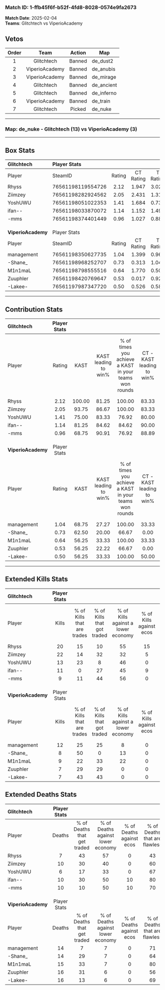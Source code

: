 ### Match ID: 1-ffb45f6f-b52f-4fd8-8028-0574e9fa2673  
**Match Date**: 2025-02-04  
**Teams**: Glitchtech vs ViperioAcademy  

## Vetos  

| Order | Team | Action | Map |
| :---: | :--: | :----: | --- |
| 1 | Glitchtech | Banned | de_dust2 |
| 2 | ViperioAcademy | Banned | de_anubis |
| 3 | ViperioAcademy | Banned | de_mirage |
| 4 | Glitchtech | Banned | de_ancient |
| 5 | Glitchtech | Banned | de_inferno |
| 6 | ViperioAcademy | Banned | de_train |
| 7 | Glitchtech | Picked | de_nuke |

---  

### **Map**: de_nuke - Glitchtech (13) vs ViperioAcademy (3)  
---  

## Box Stats  

| **Glitchtech**     | Player Stats      |        |           |          |        |       |       |         |        |      |     |
| :- | :- | :-: | :-: | :-: | :-: | :-: | :-: | :-: | :-: | :-: | :-: |
| Player             | SteamID           | Rating | CT Rating | T Rating |  KAST  |  ADR  | Kills | Assists | Deaths | K/D  | HS% |
| Rhyss              | 76561198119554726 |  2.12  |   1.947   |  3.028   | 100.00 | 135.9 |  20   |    7    |   7    | 2.86 | 40  |
| Ziimzey            | 76561198282924562 |  2.05  |   2.431   |  1.312   | 93.75  | 131.8 |  22   |    4    |   10   | 2.20 | 54  |
| YoshUWU            | 76561198051022353 |  1.41  |   1.684   |  0.739   | 75.00  | 83.0  |  13   |    5    |   6    | 2.17 | 23  |
| ifan--             | 76561198033870072 |  1.14  |   1.152   |  1.490   | 81.25  | 67.0  |  11   |    1    |   10   | 1.10 | 45  |
| -mms               | 76561198374401449 |  0.96  |   1.027   |  0.880   | 68.75  | 65.6  |   9   |    5    |   10   | 0.90 | 44  |
|                    |                   |        |           |          |        |       |       |         |        |      |     |
|                    |                   |        |           |          |        |       |       |         |        |      |     |
|                    |                   |        |           |          |        |       |       |         |        |      |     |
| **ViperioAcademy** | Player Stats      |        |           |          |        |       |       |         |        |      |     |
| Player             | SteamID           | Rating | CT Rating | T Rating |  KAST  |  ADR  | Kills | Assists | Deaths | K/D  | HS% |
| management         | 76561198350627735 |  1.04  |   1.399   |  0.963   | 68.75  | 87.8  |  12   |    2    |   14   | 0.86 | 75  |
| -Shane_            | 76561198968252707 |  0.73  |   0.313   |  1.043   | 62.50  | 66.3  |   8   |    5    |   14   | 0.57 | 75  |
| M1n1maL            | 76561198798555516 |  0.64  |   1.770   |  0.501   | 56.25  | 55.4  |   9   |    1    |   15   | 0.60 | 44  |
| Zuuphler           | 76561198420769647 |  0.53  |   0.017   |  0.924   | 56.25  | 59.3  |   7   |    3    |   16   | 0.44 | 57  |
| -Lakee-            | 76561197987347720 |  0.50  |   0.526   |  0.584   | 56.25  | 46.7  |   7   |    5    |   16   | 0.44 | 14  |
---  

## Contribution Stats  

| **Glitchtech**     | Player Stats |        |                      |                                                        |                           |                                                             |                          |                                                            |
| :- | :-: | :-: | :-: | :-: | :-: | :-: | :-: | :-: |
| Player             |    Rating    |  KAST  | KAST leading to win% | % of times you achieve a KAST in your teams won rounds | CT - KAST leading to win% | CT - % of times you achieve a KAST in your teams won rounds | T - KAST leading to win% | T - % of times you achieve a KAST in your teams won rounds |
| Rhyss              |     2.12     | 100.00 |        81.25         |                         100.00                         |           83.33           |                           100.00                            |          75.00           |                           100.00                           |
| Ziimzey            |     2.05     | 93.75  |        86.67         |                         100.00                         |           83.33           |                           100.00                            |          100.00          |                           100.00                           |
| YoshUWU            |     1.41     | 75.00  |        83.33         |                         76.92                          |           80.00           |                            80.00                            |          100.00          |                           66.67                            |
| ifan--             |     1.14     | 81.25  |        84.62         |                         84.62                          |           90.00           |                            90.00                            |          66.67           |                           66.67                            |
| -mms               |     0.96     | 68.75  |        90.91         |                         76.92                          |           88.89           |                            80.00                            |          100.00          |                           66.67                            |
|                    |              |        |                      |                                                        |                           |                                                             |                          |                                                            |
|                    |              |        |                      |                                                        |                           |                                                             |                          |                                                            |
|                    |              |        |                      |                                                        |                           |                                                             |                          |                                                            |
| **ViperioAcademy** | Player Stats |        |                      |                                                        |                           |                                                             |                          |                                                            |
| Player             |    Rating    |  KAST  | KAST leading to win% | % of times you achieve a KAST in your teams won rounds | CT - KAST leading to win% | CT - % of times you achieve a KAST in your teams won rounds | T - KAST leading to win% | T - % of times you achieve a KAST in your teams won rounds |
| management         |     1.04     | 68.75  |        27.27         |                         100.00                         |           33.33           |                           100.00                            |          25.00           |                           100.00                           |
| -Shane_            |     0.73     | 62.50  |        20.00         |                         66.67                          |           0.00            |                            0.00                             |          25.00           |                           100.00                           |
| M1n1maL            |     0.64     | 56.25  |        33.33         |                         100.00                         |           33.33           |                           100.00                            |          33.33           |                           100.00                           |
| Zuuphler           |     0.53     | 56.25  |        22.22         |                         66.67                          |           0.00            |                            0.00                             |          25.00           |                           100.00                           |
| -Lakee-            |     0.50     | 56.25  |        33.33         |                         100.00                         |           50.00           |                           100.00                            |          28.57           |                           100.00                           |
---  

## Extended Kills Stats  

| **Glitchtech**     | Player Stats |                            |                            |                                    |                         |                              |                                 |                                       |                    |           |
| :- | :-: | :-: | :-: | :-: | :-: | :-: | :-: | :-: | :-: | :-: |
| Player             |    Kills     | % of Kills that are trades | % of Kills that got traded | % of Kills against a lower economy | % of Kills against ecos | % of Kills that are flawless | % of Kills that are close duels | % of Kills that are assisted by flash | Pistol Round Kills | AWP Kills |
| Rhyss              |      20      |             15             |             10             |                 55                 |           15            |              60              |                5                |                   0                   |         0          |     2     |
| Ziimzey            |      22      |             14             |             32             |                 32                 |            5            |              77              |                9                |                   0                   |         0          |     5     |
| YoshUWU            |      13      |             23             |             8              |                 46                 |            0            |              69              |                0                |                   0                   |         4          |     1     |
| ifan--             |      11      |             0              |             27             |                 45                 |            9            |              64              |                0                |                   0                   |         0          |     1     |
| -mms               |      9       |             11             |             44             |                 56                 |            0            |              67              |               11                |                   0                   |         0          |     1     |
|                    |              |                            |                            |                                    |                         |                              |                                 |                                       |                    |           |
|                    |              |                            |                            |                                    |                         |                              |                                 |                                       |                    |           |
|                    |              |                            |                            |                                    |                         |                              |                                 |                                       |                    |           |
| **ViperioAcademy** | Player Stats |                            |                            |                                    |                         |                              |                                 |                                       |                    |           |
| Player             |    Kills     | % of Kills that are trades | % of Kills that got traded | % of Kills against a lower economy | % of Kills against ecos | % of Kills that are flawless | % of Kills that are close duels | % of Kills that are assisted by flash | Pistol Round Kills | AWP Kills |
| management         |      12      |             25             |             25             |                 8                  |            0            |              58              |                8                |                   0                   |         2          |     2     |
| -Shane_            |      8       |             50             |             0              |                 13                 |            0            |              63              |                0                |                   0                   |         0          |     0     |
| M1n1maL            |      9       |             22             |             33             |                 22                 |            0            |              67              |               11                |                  11                   |         0          |     0     |
| Zuuphler           |      7       |             29             |             29             |                 0                  |            0            |              86              |               14                |                  29                   |         0          |     1     |
| -Lakee-            |      7       |             43             |             43             |                 0                  |            0            |              57              |               14                |                  14                   |         0          |     0     |
## Extended Deaths Stats  

| **Glitchtech**     | Player Stats |                             |                                   |                          |                               |                            |                           |               |
| :- | :-: | :-: | :-: | :-: | :-: | :-: | :-: | :-: |
| Player             |    Deaths    | % of Deaths that get traded | % of Deaths against lower economy | % of Deaths against ecos | % of Deaths that are flawless | % of Deaths that are close | % of Deaths while blinded | Deaths to AWP |
| Rhyss              |      7       |             43              |                57                 |            0             |              43               |             14             |             0             |       0       |
| Ziimzey            |      10      |             30              |                40                 |            0             |              60               |             20             |            10             |       0       |
| YoshUWU            |      6       |             17              |                33                 |            0             |              67               |             0              |            17             |       0       |
| ifan--             |      10      |             30              |                50                 |            10            |              80               |             10             |            10             |       0       |
| -mms               |      10      |             10              |                50                 |            10            |              70               |             0              |            10             |       2       |
|                    |              |                             |                                   |                          |                               |                            |                           |               |
|                    |              |                             |                                   |                          |                               |                            |                           |               |
|                    |              |                             |                                   |                          |                               |                            |                           |               |
| **ViperioAcademy** | Player Stats |                             |                                   |                          |                               |                            |                           |               |
| Player             |    Deaths    | % of Deaths that get traded | % of Deaths against lower economy | % of Deaths against ecos | % of Deaths that are flawless | % of Deaths that are close | % of Deaths while blinded | Deaths to AWP |
| management         |      14      |              7              |                 7                 |            0             |              71               |             7              |             0             |       0       |
| -Shane_            |      14      |             29              |                 7                 |            0             |              64               |             7              |             0             |       2       |
| M1n1maL            |      15      |             33              |                 7                 |            0             |              80               |             0              |             0             |       1       |
| Zuuphler           |      16      |             31              |                 6                 |            0             |              56               |             6              |             0             |       1       |
| -Lakee-            |      16      |             13              |                 6                 |            0             |              69               |             6              |             0             |       0       |

